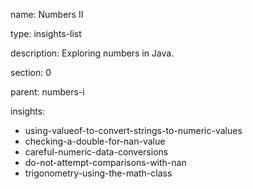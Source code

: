name: Numbers II

type: insights-list

description: Exploring numbers in Java. 

section: 0

parent: numbers-i

insights:
  - using-valueof-to-convert-strings-to-numeric-values
  - checking-a-double-for-nan-value
  - careful-numeric-data-conversions
  - do-not-attempt-comparisons-with-nan
  - trigonometry-using-the-math-class
